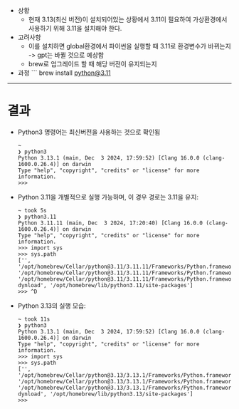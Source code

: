 - 상황
	- 현재 3.13(최신 버전)이 설치되어있는 상황에서 3.11이 필요하여 가상환경에서 사용하기 위해 3.11을 설치해야 한다.
- 고려사항
	- 이를 설치하면 global환경에서 파이썬을 실행할 때 3.11로 환경변수가 바뀌는지 -> gpt는 바뀔 것으로 예상함
	- brew로 업그레이드 할 때 해당 버전이 유지되는지
- 과정
		``` brew install python@3.11 
- ---
# 결과
- Python3 명령어는 최신버전을 사용하는 것으로 확인됨
    ```
    ~
    ❯ python3
    Python 3.13.1 (main, Dec  3 2024, 17:59:52) [Clang 16.0.0 (clang-1600.0.26.4)] on darwin
    Type "help", "copyright", "credits" or "license" for more information.
    >>>
    ```
    
- Python 3.11을 개별적으로 실행 가능하며, 이 경우 경로는 3.11을 유지:
    ```
    ~ took 5s
    ❯ python3.11
    Python 3.11.11 (main, Dec  3 2024, 17:20:40) [Clang 16.0.0 (clang-1600.0.26.4)] on darwin
    Type "help", "copyright", "credits" or "license" for more information.
    >>> import sys
    >>> sys.path
    ['', '/opt/homebrew/Cellar/python@3.11/3.11.11/Frameworks/Python.framework/Versions/3.11/lib/python311.zip', '/opt/homebrew/Cellar/python@3.11/3.11.11/Frameworks/Python.framework/Versions/3.11/lib/python3.11', '/opt/homebrew/Cellar/python@3.11/3.11.11/Frameworks/Python.framework/Versions/3.11/lib/python3.11/lib-dynload', '/opt/homebrew/lib/python3.11/site-packages']
    >>> ^D
    ```

- Python 3.13의 실행 모습:
    ```
    ~ took 11s
    ❯ python3
    Python 3.13.1 (main, Dec  3 2024, 17:59:52) [Clang 16.0.0 (clang-1600.0.26.4)] on darwin
    Type "help", "copyright", "credits" or "license" for more information.
    >>> import sys
    >>> sys.path
    ['', '/opt/homebrew/Cellar/python@3.13/3.13.1/Frameworks/Python.framework/Versions/3.13/lib/python313.zip', '/opt/homebrew/Cellar/python@3.13/3.13.1/Frameworks/Python.framework/Versions/3.13/lib/python3.13', '/opt/homebrew/Cellar/python@3.13/3.13.1/Frameworks/Python.framework/Versions/3.13/lib/python3.13/lib-dynload', '/opt/homebrew/lib/python3.13/site-packages']
    >>>
    ```